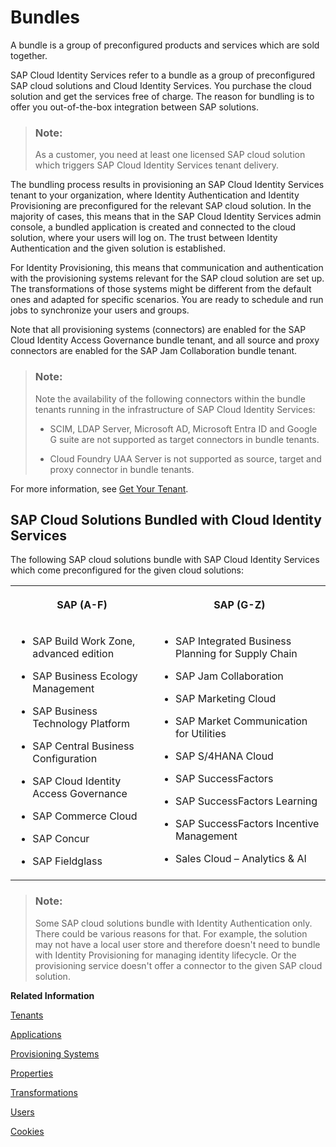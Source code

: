 <!-- loio25b65a41e44c4759b8d0b988ac560c7c -->

# Bundles

A bundle is a group of preconfigured products and services which are sold together.

SAP Cloud Identity Services refer to a bundle as a group of preconfigured SAP cloud solutions and Cloud Identity Services. You purchase the cloud solution and get the services free of charge. The reason for bundling is to offer you out-of-the-box integration between SAP solutions.

> ### Note:  
> As a customer, you need at least one licensed SAP cloud solution which triggers SAP Cloud Identity Services tenant delivery.

The bundling process results in provisioning an SAP Cloud Identity Services tenant to your organization, where Identity Authentication and Identity Provisioning are preconfigured for the relevant SAP cloud solution. In the majority of cases, this means that in the SAP Cloud Identity Services admin console, a bundled application is created and connected to the cloud solution, where your users will log on. The trust between Identity Authentication and the given solution is established.

For Identity Provisioning, this means that communication and authentication with the provisioning systems relevant for the SAP cloud solution are set up. The transformations of those systems might be different from the default ones and adapted for specific scenarios. You are ready to schedule and run jobs to synchronize your users and groups.

Note that all provisioning systems \(connectors\) are enabled for the SAP Cloud Identity Access Governance bundle tenant, and all source and proxy connectors are enabled for the SAP Jam Collaboration bundle tenant.

> ### Note:  
> Note the availability of the following connectors within the bundle tenants running in the infrastructure of SAP Cloud Identity Services:
> 
> -   SCIM, LDAP Server, Microsoft AD, Microsoft Entra ID and Google G suite are not supported as target connectors in bundle tenants.
> 
> -   Cloud Foundry UAA Server is not supported as source, target and proxy connector in bundle tenants.

For more information, see [Get Your Tenant](get-your-tenant-460766b.md).



<a name="loio25b65a41e44c4759b8d0b988ac560c7c__section_b1k_php_ryb"/>

## SAP Cloud Solutions Bundled with Cloud Identity Services

The following SAP cloud solutions bundle with SAP Cloud Identity Services which come preconfigured for the given cloud solutions:


<table>
<tr>
<th valign="top">

SAP \(A-F\)

</th>
<th valign="top">

SAP \(G-Z\)

</th>
</tr>
<tr>
<td valign="top">

-   SAP Build Work Zone, advanced edition

-   SAP Business Ecology Management

-   SAP Business Technology Platform

-   SAP Central Business Configuration

-   SAP Cloud Identity Access Governance

-   SAP Commerce Cloud

-   SAP Concur

-   SAP Fieldglass




</td>
<td valign="top">

-   SAP Integrated Business Planning for Supply Chain

-   SAP Jam Collaboration

-   SAP Marketing Cloud

-   SAP Market Communication for Utilities

-   SAP S/4HANA Cloud

-   SAP SuccessFactors

-   SAP SuccessFactors Learning

-   SAP SuccessFactors Incentive Management

-   Sales Cloud – Analytics & AI




</td>
</tr>
</table>

> ### Note:  
> Some SAP cloud solutions bundle with Identity Authentication only. There could be various reasons for that. For example, the solution may not have a local user store and therefore doesn't need to bundle with Identity Provisioning for managing identity lifecycle. Or the provisioning service doesn't offer a connector to the given SAP cloud solution.

**Related Information**  


[Tenants](tenants-93160eb.md "A tenant refers to your (customer-specific) instance of SAP Cloud Identity Services. It's delivered to you as part of a bundle with an SAP cloud solution or as part of a self-service request in SAP BTP cockpit.")

[Applications](applications-404a11c.md "An application is associated with a consumer of Identity Authentication as an identity provider. This consumer could be for example an SAP cloud solution, a third-party application, SAP BTP subaccount, or the SAP Cloud Identity Services administration console.")

[Provisioning Systems](provisioning-systems-15da6af.md "Identity Provisioning provides connectors to various business applications for provisioning and deprovisioning of users and groups. These business applications are set up as provisioning systems in the administration console of SAP Cloud Identity Services.")

[Properties](properties-e92c1aa.md "Properties hold the configuration of a provisioning system.")

[Transformations](transformations-81f5204.md "Transformations help you transform user and group attributes from the data model of the source system to the data model of the target system.")

[Users](users-70e95d1.md "Users in SAP Cloud Identity Services fall into two categories: administrators and end users.")

[Cookies](cookies-e60fd04.md "")

